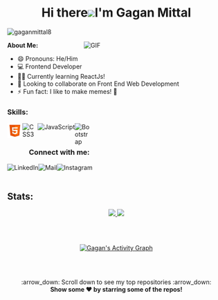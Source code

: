 <h1 align="center">Hi there<img src="https://raw.githubusercontent.com/MartinHeinz/MartinHeinz/master/wave.gif" width="30px">I'm Gagan Mittal </h1>

<p align="left"> <img src="https://komarev.com/ghpvc/?username=gaganmittal8&label=Profile%20views&color=0e75b6&style=flat" alt="gaganmittal8" /></p>

<img align="right" alt="GIF" src="https://i.giphy.com/media/f3iwJFOVOwuy7K6FFw/giphy.webp" width="55%" height="70%" style="margin:0 50px;">

<b> About Me: </b>
- 😄 Pronouns: He/Him
- 💻 Frontend Developer
- 👩‍💻 Currently learning ReactJs!
- 🤝 Looking to collaborate on Front End Web Development 
- ⚡ Fun fact: I like to make memes! 🤪 

<h3 align="left">Skills: </h3>
<div>
  <img align="left" title="HTML5" alt="HTML5" width="35px" src="./assests/images/1-html-5-48.png" />
  <img align="left" title="CSS3" alt="CSS3" width="35px" src="https://github.dev/gaganmittal8/gaganmittal8/blob/aa23128ce58efaf643acdbdeb4a6293dad3d4338/assests/images/2-css3-48.png" />
  <img align="left" title="JavaScript" alt="JavaScript" height="35px" src="https://github.dev/gaganmittal8/gaganmittal8/blob/aa23128ce58efaf643acdbdeb4a6293dad3d4338/assests/images/3-javascript-48.png" />
  <img align="left" title="Bootstrap" alt="Bootstrap" width="35px" src="https://github.dev/gaganmittal8/gaganmittal8/blob/aa23128ce58efaf643acdbdeb4a6293dad3d4338/assests/images/4-bootstrap-48.png" />
</div>

<br>
<br>

<h3 style="left: 50px; position:relative;">Connect with me:</h3> 
<div>
  <a href="https://www.linkedin.com/in/gaganmittal8/" target="_blank" >
    <img align="left" title="LinkedIn - Gagan Mittal" alt="LinkedIn" height="28px" src="https://github.dev/gaganmittal8/gaganmittal8/blob/aa23128ce58efaf643acdbdeb4a6293dad3d4338/assests/images/5-linkedin-48.png" />
  </a>
  <a href="mailto:gaganagarwal03@gmail.com">
    <img align="left" title="Mail - Gagan Agarwal" alt="Mail" height="28px" src="https://github.dev/gaganmittal8/gaganmittal8/blob/aa23128ce58efaf643acdbdeb4a6293dad3d4338/assests/images/6-email-open-48.png" />
  </a>
  <a href="https://www.instagram.com/gaganmittal8/" target="_blank" >
    <img align="left" title="Instagram - Gagan Mittal" alt="Instagram" height="28px" src="https://github.dev/gaganmittal8/gaganmittal8/blob/aa23128ce58efaf643acdbdeb4a6293dad3d4338/assests/images/7-instagram-48.png" />
  </a>
</div>

<br>
<br>

## Stats:

<p align="center">
  <a href="https://github.com/gaganmittal8">
  <img width="42%" src="https://github-readme-stats.vercel.app/api/top-langs/?username=gaganmittal8&layout=compact&theme=radical&hide_border=true" />

  <img width="50%" src="https://github-readme-stats.vercel.app/api?username=gaganmittal8&show_icons=true&hide_border=true&theme=radical" />
  </a>
</p>

<br>
<br>

<p align="center">
  <a href="https://github.com/gaganmittal8">
    <img alt="Gagan's Activity Graph" width="99%" src="https://activity-graph.herokuapp.com/graph?username=gaganmittal8&bg_color=191621&color=e4dc87&line=cc70a9&point=ffffff&hide_border=true">
  </a>
</p>

<br>
<br>

<p align="center">
    :arrow_down: Scroll down to see my top repositories :arrow_down:
    <br>
    <b>
      Show some ❤️ by starring some of the repos!
    </b>
</p>